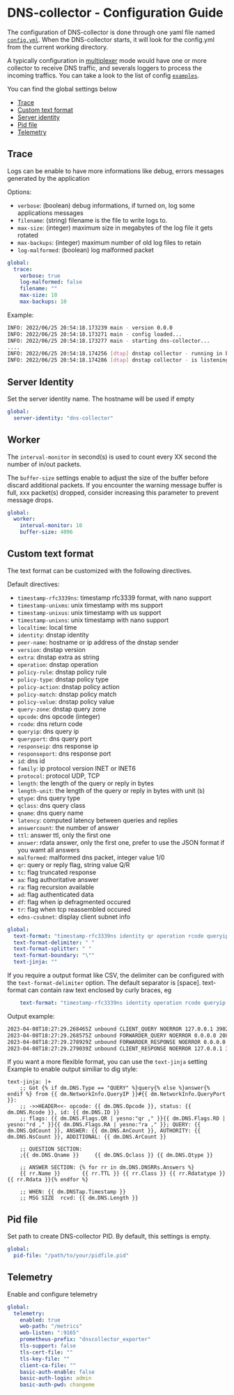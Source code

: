 # DNS-collector - Configuration Guide

The configuration of DNS-collector is done through one yaml file named [`config.yml`](https://github.com/dmachard/go-dnscollector/blob/main/config.yml). When the DNS-collector starts, it will look for the config.yml from the current working directory.

A typically configuration in [multiplexer](./running_mode.md) mode would have one or more collector to receive DNS traffic, and severals loggers to process the incoming traffics. You can take a look to the list of config [`examples`](examples.md).

You can find the global settings below

- [Trace](#trace)
- [Custom text format](#custom-text-format)
- [Server identity](#server-identity)
- [Pid file](#pid-file)
- [Telemetry](#telemetry)

## Trace

Logs can be enable to have more informations like debug, errors messages generated by the application

Options:

- `verbose`: (boolean) debug informations, if turned on, log some applications messages
- `filename`: (string) filename is the file to write logs to.
- `max-size`: (integer) maximum size in megabytes of the log file it gets rotated
- `max-backups`: (integer) maximum number of old log files to retain
- `log-malformed`: (boolean) log malformed packet

```yaml
global:
  trace:
    verbose: true
    log-malformed: false
    filename: ""
    max-size: 10
    max-backups: 10
```

Example:

```bash
INFO: 2022/06/25 20:54:18.173239 main - version 0.0.0
INFO: 2022/06/25 20:54:18.173271 main - config loaded...
INFO: 2022/06/25 20:54:18.173277 main - starting dns-collector...
....
INFO: 2022/06/25 20:54:18.174256 [dtap] dnstap collector - running in background...
INFO: 2022/06/25 20:54:18.174286 [dtap] dnstap collector - is listening on [::]:6000
```

## Server Identity

Set the server identity name. The hostname will be used if empty

```yaml
global:
  server-identity: "dns-collector"
```

## Worker

The `interval-monitor` in second(s) is used to count every XX second the number of in/out packets.

The `buffer-size` settings enable to adjust the size of the buffer before discard additional packets. If you encounter the warning message buffer is full, xxx packet(s) dropped, consider increasing this parameter to prevent message drops.
  
```yaml
global:
  worker:
    interval-monitor: 10
    buffer-size: 4096
```

## Custom text format

The text format can be customized with the following directives.

Default directives:

- `timestamp-rfc3339ns`: timestamp rfc3339 format, with nano support
- `timestamp-unixms`: unix timestamp with ms support
- `timestamp-unixus`: unix timestamp with us support
- `timestamp-unixns`: unix timestamp with nano support
- `localtime`: local time
- `identity`: dnstap identity
- `peer-name`: hostname or ip address of the dnstap sender
- `version`: dnstap version
- `extra`: dnstap extra as string
- `operation`: dnstap operation
- `policy-rule`: dnstap policy rule
- `policy-type`: dnstap policy type
- `policy-action`: dnstap policy action
- `policy-match`: dnstap policy match
- `policy-value`: dnstap policy value
- `query-zone`: dnstap query zone
- `opcode`: dns opcode (integer)
- `rcode`: dns return code
- `queryip`: dns query ip
- `queryport`: dns query port
- `responseip`: dns response ip
- `responseport`: dns response port
- `id`: dns id
- `family`: ip protocol version INET or INET6
- `protocol`: protocol UDP, TCP
- `length`: the length of the query or reply in bytes
- `length-unit`: the length of the query or reply in bytes with unit (`b`)
- `qtype`: dns query type
- `qclass`: dns query class
- `qname`: dns query name
- `latency`: computed latency between queries and replies
- `answercount`: the number of answer
- `ttl`: answer ttl, only the first one
- `answer`: rdata answer, only the first one, prefer to use the JSON format if you wamt all answers
- `malformed`: malformed dns packet, integer value 1/0
- `qr`: query or reply flag, string value Q/R
- `tc`: flag truncated response
- `aa`: flag authoritative answer
- `ra`: flag recursion available
- `ad`: flag authenticated data
- `df`: flag when ip defragmented occured
- `tr`: flag when tcp reassembled occured
- `edns-csubnet`: display client subnet info

```yaml
global:
  text-format: "timestamp-rfc3339ns identity qr operation rcode queryip queryport family protocol length-unit qname qtype latency ttl"
  text-format-delimiter: " "
  text-format-splitter: " "
  text-format-boundary: "\""
  text-jinja: ""
```

If you require a output format like CSV, the delimiter can be configured with the `text-format-delimiter` option.
The default separator is [space]. text-format can contain raw text enclosed by curly braces, eg

```yaml
	text-format: "timestamp-rfc3339ns identity operation rcode queryip queryport qname qtype {DNSTAP}"
```

Output example:

```bash
2023-04-08T18:27:29.268465Z unbound CLIENT_QUERY NOERROR 127.0.0.1 39028 IPv4 UDP 50b google.fr A 0.000000
2023-04-08T18:27:29.268575Z unbound FORWARDER_QUERY NOERROR 0.0.0.0 20817 IPv4 UDP 38b google.fr A 0.000000
2023-04-08T18:27:29.278929Z unbound FORWARDER_RESPONSE NOERROR 0.0.0.0 20817 IPv4 UDP 54b google.fr A 0.000000
2023-04-08T18:27:29.279039Z unbound CLIENT_RESPONSE NOERROR 127.0.0.1 39028 IPv4 UDP 54b google.fr A 0.000000

```

If you want a more flexible format, you can use the `text-jinja` setting
Example to enable output similiar to dig style:

```
text-jinja: |+
    ;; Got {% if dm.DNS.Type == "QUERY" %}query{% else %}answer{% endif %} from {{ dm.NetworkInfo.QueryIP }}#{{ dm.NetworkInfo.QueryPort }}:
    ;; ->>HEADER<<- opcode: {{ dm.DNS.Opcode }}, status: {{ dm.DNS.Rcode }}, id: {{ dm.DNS.ID }}
    ;; flags: {{ dm.DNS.Flags.QR | yesno:"qr ," }}{{ dm.DNS.Flags.RD | yesno:"rd ," }}{{ dm.DNS.Flags.RA | yesno:"ra ," }}; QUERY: {{ dm.DNS.QdCount }}, ANSWER: {{ dm.DNS.AnCount }}, AUTHORITY: {{ dm.DNS.NsCount }}, ADDITIONAL: {{ dm.DNS.ArCount }}
    
    ;; QUESTION SECTION:
    ;{{ dm.DNS.Qname }}		{{ dm.DNS.Qclass }}	{{ dm.DNS.Qtype }}

    ;; ANSWER SECTION: {% for rr in dm.DNS.DNSRRs.Answers %}
    {{ rr.Name }}		{{ rr.TTL }} {{ rr.Class }} {{ rr.Rdatatype }} {{ rr.Rdata }}{% endfor %}

    ;; WHEN: {{ dm.DNSTap.Timestamp }}
    ;; MSG SIZE  rcvd: {{ dm.DNS.Length }}
```

## Pid file

Set path to create DNS-collector PID.
By default, this settings is empty.

```yaml
global:
  pid-file: "/path/to/your/pidfile.pid"
```

## Telemetry

Enable and configure telemetry

```yaml
global:
  telemetry:
    enabled: true
    web-path: "/metrics"
    web-listen: ":9165"
    prometheus-prefix: "dnscollector_exporter"
    tls-support: false
    tls-cert-file: ""
    tls-key-file: ""
    client-ca-file: ""
    basic-auth-enable: false
    basic-auth-login: admin
    basic-auth-pwd: changeme
```
